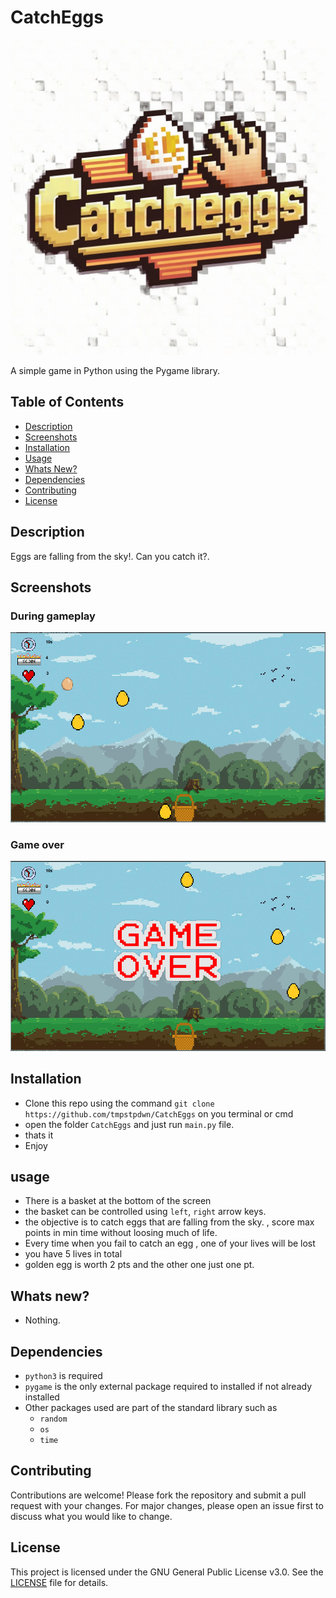 # CatchEggs

![CatchEggs logo](logo.png)

A simple game in Python using the Pygame library.

## Table of Contents

- [Description](#description)
- [Screenshots](#screenshots)
- [Installation](#installation)
- [Usage](#usage)
- [Whats New?](#whats-new)
- [Dependencies](#dependencies) 
- [Contributing](#contributing)
- [License](#license)


## Description

Eggs are falling from the sky!. Can you catch it?.

## Screenshots

### During gameplay
![Gameplay Screenshot](screenshots/gameplay.png)

### Game over
![Gameplay Screenshot](screenshots/gameover.png)

## Installation

- Clone this repo using the command `git clone https://github.com/tmpstpdwn/CatchEggs` on you terminal or cmd
- open the folder `CatchEggs` and just run `main.py` file. 
- thats it
- Enjoy

## usage 

- There is a basket at the bottom of the screen
- the basket can be controlled using `left`, `right` arrow keys.
- the objective is to catch eggs that are falling from the sky.
  , score max points in min time without loosing much of life.
- Every time when you fail to catch an egg , one of your lives will be lost
- you have 5 lives in total
- golden egg is worth 2 pts and the other one just one pt.

## Whats new?

- Nothing.

## Dependencies

- `python3` is required
- `pygame` is the only external package required to installed if not already installed
- Other packages used are part of the standard library such as
    - `random`
    - `os`
    - `time`

## Contributing

Contributions are welcome! Please fork the repository and submit a pull request with your changes. For major changes, please open an issue first to discuss what you would like to change.

## License

This project is licensed under the GNU General Public License v3.0. See the [LICENSE](LICENSE) file for details.
